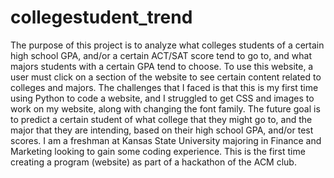 # collegestudent_trend
The purpose of this project is to analyze what colleges students of a certain high school GPA, and/or a certain ACT/SAT score tend to go to, and what majors students with a certain GPA tend to choose.
To use this website, a user must click on a section of the website to see certain content related to colleges and majors.
The challenges that I faced is that this is my first time using Python to code a website, and I struggled to get CSS and images to work on my website, along with changing the font family.
The future goal is to predict a certain student of what college that they might go to, and the major that they are intending, based on their high school GPA, and/or test scores.
I am a freshman at Kansas State University majoring in Finance and Marketing looking to gain some coding experience. This is the first time creating a program (website) as part of a hackathon of the ACM club.
